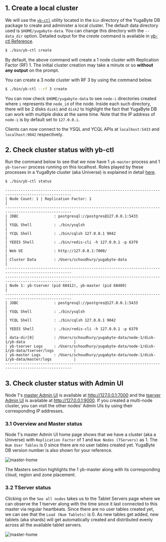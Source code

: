 <h2 id="macos-create-cluster">1. Create a local cluster</h2>
  
We will use the [`yb-ctl`](../../admin/yb-ctl/) utility located in the `bin` directory of the YugaByte DB package to create and administer a local cluster. The default data directory used is `$HOME/yugabyte-data`. You can change this directory with the `--data_dir` option. Detailed output for the *create* command is available in [yb-ctl Reference](../../admin/yb-ctl/#create-cluster).

```sh
$ ./bin/yb-ctl create
```

By default, the above command will create a 1 node cluster with Replication Factor (RF) 1. The initial cluster creation may take a minute or so **without any output** on the prompt.

You can create a 3 node cluster with RF 3 by using the command below.

```sh
$ ./bin/yb-ctl --rf 3 create
```

You can now check `$HOME/yugabyte-data` to see `node-i` directories created where `i` represents the `node_id` of the node. Inside each such directory, there will be 2 disks `disk1` and `disk2` to highlight the fact that YugaByte DB can work with multiple disks at the same time. Note that the IP address of `node-i` is by default set to `127.0.0.i`.

Clients can now connect to the YSQL and YCQL APIs at `localhost:5433` and `localhost:9042` respectively.
 
<h2 id="macos-check-status-yb-ctl">2. Check cluster status with yb-ctl</h2>

Run the command below to see that we now have 1 `yb-master` process and 1 `yb-tserver` process running on this localhost. Roles played by these processes in a YugaByte cluster (aka Universe) is explained in detail [here](../../architecture/concepts/universe/).

```sh
$ ./bin/yb-ctl status
```
```
----------------------------------------------------------------------------------------------------
| Node Count: 1 | Replication Factor: 1                                                            |
----------------------------------------------------------------------------------------------------
| JDBC                : postgresql://postgres@127.0.0.1:5433                                       |
| YSQL Shell          : ./bin/ysqlsh                                                               |
| YCQL Shell          : ./bin/cqlsh 127.0.0.1 9042                                                 |
| YEDIS Shell         : ./bin/redis-cli -h 127.0.0.1 -p 6379                                       |
| Web UI              : http://127.0.0.1:7000/                                                     |
| Cluster Data        : /Users/schoudhury/yugabyte-data                                            |
----------------------------------------------------------------------------------------------------
----------------------------------------------------------------------------------------------------
| Node 1: yb-tserver (pid 68412), yb-master (pid 68409)                                            |
----------------------------------------------------------------------------------------------------
| JDBC                : postgresql://postgres@127.0.0.1:5433                                       |
| YSQL Shell          : ./bin/ysqlsh                                                               |
| YCQL Shell          : ./bin/cqlsh 127.0.0.1 9042                                                 |
| YEDIS Shell         : ./bin/redis-cli -h 127.0.0.1 -p 6379                                       |
| data-dir[0]         : /Users/schoudhury/yugabyte-data/node-1/disk-1/yb-data                      |
| yb-tserver Logs     : /Users/schoudhury/yugabyte-data/node-1/disk-1/yb-data/tserver/logs         |
| yb-master Logs      : /Users/schoudhury/yugabyte-data/node-1/disk-1/yb-data/master/logs          |
----------------------------------------------------------------------------------------------------
```

<h2 id="macos-check-status-ui">3. Check cluster status with Admin UI</h2>

Node 1's [master Admin UI](../../admin/yb-master/#admin-ui) is available at http://127.0.0.1:7000 and the [tserver Admin UI](../../admin/yb-tserver/#admin-ui) is available at http://127.0.0.1:9000. If you created a multi-node cluster, you can visit the other nodes' Admin UIs by using their corresponding IP addresses.

<h3 id="macos-overview-master-status">3.1 Overview and Master status</h3>

Node 1's master Admin UI home page shows that we have a cluster (aka a Universe) with `Replication Factor` of 1 and `Num Nodes (TServers)` as 1. The `Num User Tables` is 0 since there are no user tables created yet. YugaByte DB version number is also shown for your reference. 

![master-home](/images/admin/master-home-binary-rf1.png)

The Masters section highlights the 1 yb-master along with its corresponding cloud, region and zone placement. 

<h3 id="macos-tserver-status">3.2 TServer status</h2>

Clicking on the `See all nodes` takes us to the Tablet Servers page where we can observe the 1 tserver along with the time since it last connected to this master via regular heartbeats. Since there are no user tables created yet, we can see that the `Load (Num Tablets)` is 0. As new tables get added, new tablets (aka shards) will get automatically created and distributed evenly across all the available tablet servers.

![master-home](/images/admin/master-tservers-list-binary-rf1.png)
